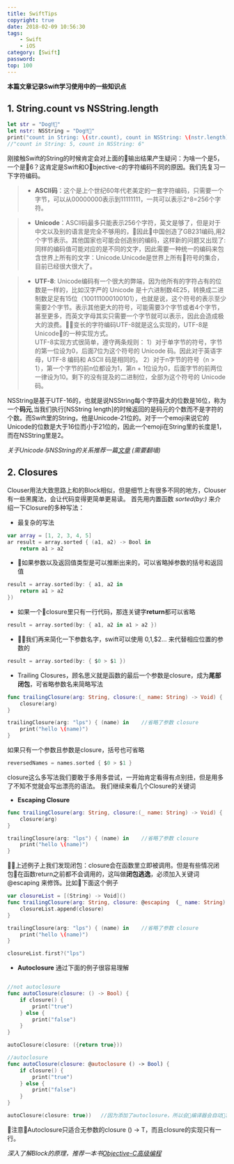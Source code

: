 ```yaml
---
title: SwiftTips
copyright: true
date: 2018-02-09 10:56:30
tags:
    - Swift
    - iOS
category: [Swift]
password:
top: 100
---
```


**本篇文章记录Swift学习使用中的一些知识点**

## 1. String.count vs NSString.length

```swift
let str = "Dog‼🐶"
let nstr: NSString = "Dog‼🐶"
print("count in String: \(str.count), count in NSString: \(nstr.length)")
//"count in String: 5, count in NSString: 6"
```

刚接触Swift的String的时候肯定会对上面的输出结果产生疑问：为啥一个是5，一个是6？这肯定是Swift和Objective-c的字符编码不同的原因。我们先复习一下字符编码。

>- **ASCII码**：这个是上个世纪60年代老美定的一套字符编码，只需要一个字节，可以从00000000表示到11111111，一共可以表示2^8=256个字符。

>- **Unicode**：ASCII码最多只能表示256个字符，英文是够了，但是对于中文以及别的语言是完全不够用的，因此中国创造了GB231编码,用2个字节表示。其他国家也可能会创造别的编码，这样新的问题又出现了:同样的编码值可能对应的是不同的文字，因此需要一种统一的编码来包含世界上所有的文字：Unicode.Unicode是世界上所有符号的集合，目前已经很大很大了。

>- **UTF-8**: Unicode编码有一个很大的弊端，因为他所有的字符占有的位数是一样的，比如汉字严的 Unicode 是十六进制数4E25，转换成二进制数足足有15位（100111000100101），也就是说，这个符号的表示至少需要2个字节。表示其他更大的符号，可能需要3个字节或者4个字节，甚至更多，而英文字母其实只需要一个字节就可以表示，因此会造成极大的浪费。变长的字符编码UTF-8就是这么实现的，UTF-8是Unicode的一种实现方式。    
UTF-8实现方式很简单，遵守两条规则：
1）对于单字节的符号，字节的第一位设为0，后面7位为这个符号的 Unicode 码。因此对于英语字母，UTF-8 编码和 ASCII 码是相同的。
2）对于n字节的符号（n > 1），第一个字节的前n位都设为1，第n + 1位设为0，后面字节的前两位一律设为10。剩下的没有提及的二进制位，全部为这个符号的 Unicode 码。

NSString是基于UTF-16的，也就是说NSString每个字符最大的位数是16位，称为一个**码元**,当我们执行[NSString length]的时候返回的是码元的个数而不是字符的个数。而Swift里的String，他是Unicode-21位的。对于一个emoji来说它的Unicode的位数是大于16位而小于21位的，因此一个emoji在String里的长度是1，而在NSString里是2。

*关于Unicode与NSString的关系推荐一篇[文章](https://objccn.io/issue-9-1/) (需要翻墙)*

## 2. Closures

Clouser用法大致思路上和的Block相似，但是细节上有很多不同的地方，Clouser有一些黑魔法，会让代码变得更简单更易读。
首先用内置函数 *sorted(by:)* 来介绍一下Closure的多种写法：

- 最复杂的写法

```swift
var array = [1, 2, 3, 4, 5]
ar result = array.sorted { (a1, a2) -> Bool in
    return a1 > a2
```

- 如果参数以及返回值类型是可以推断出来的，可以省略掉参数的括号和返回值

```swift
result = array.sorted(by: { a1, a2 in
    return a1 > a2
})
```

- 如果一个closure里只有一行代码，那连关键字**return**都可以省略

```swift
result = array.sorted(by: { a1, a2 in a1 > a2 })
```

- 我们再来简化一下参数名字，swift可以使用 $0,$1,$2... 来代替相应位置的参数的

```swift
result = array.sorted(by: { $0 > $1 })
```

- Trailing Closures，顾名思义就是函数的最后一个参数是closure，成为**尾部闭包**，可省略参数名来简略写法

```swift
func trailingClosure(arg: String, closure:(_ name: String) -> Void) {
    closure(arg)
}

trailingClosure(arg: "lps") { (name) in    //省略了参数 closure
    print("hello \(name)")
}
```

如果只有一个参数且参数是closure，括号也可省略

```swift
reversedNames = names.sorted { $0 > $1 }
```

closure这么多写法我们要敢于多用多尝试，一开始肯定看得有点别扭，但是用多了不知不觉就会写出漂亮的语法。
我们继续来看几个Closure的关键词

- **Escaping Closure**

```swift
func trailingClosure(arg: String, closure:(_ name: String) -> Void) {
    closure(arg)
}

trailingClosure(arg: "lps") { (name) in    //省略了参数 closure
    print("hello \(name)")
}
```

上述例子上我们发现闭包：closure会在函数里立即被调用。但是有些情况闭包在函数return之前都不会调用的，这叫做**闭包逃逸**，必须加入关键词 @escaping 来修饰。比如下面这个例子

```swift
var closureList = [(String) -> Void]()
func trailingClosure(arg: String, closure: @escaping  (_ name: String) -> Void) {    //如果不加关键词 @escaping 编译器会报错
    closureList.append(closure)
}

trailingClosure(arg: "lps") { (name) in    //省略了参数 closure
    print("hello \(name)")
}

closureList.first?("lps")
```

- **Autoclosure** 通过下面的例子很容易理解

```swift

//not autoclosure
func autoClosure(closure: () -> Bool) {
    if closure() {
        print("true")
    } else {
        print("false")
    }
}

autoClosure(closure: ({return true}))

//autoclosure
func autoClosure(closure: @autoclosure () -> Bool) {
    if closure() {
        print("true")
    } else {
        print("false")
    }
}

autoClosure(closure: true))   //因为添加了autoclosure，所以会编译器会自动将该段代码变成 autoClosure(closure: ({return true}))
```

注意Autoclosure只适合无参数的closure () -> T，而且closure的实现只有一行。

*深入了解Block的原理，推荐一本书[Objective-C高级编程](https://book.douban.com/subject/24720270/)*
